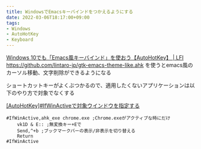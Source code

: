 ```yaml
---
title: WindowsでEmacsキーバインドをつかえるようにする
date: 2022-03-06T18:17:00+09:00
tags:
- Windows
- AutoHotKey
- Keyboard
---
```


[Windows 10でも「Emacs風キーバインド」を使おう【AutoHotKey】 | LFI](https://linuxfan.info/windows-emacs-keybindings)
<https://github.com/lintaro-jp/gtk-emacs-theme-like.ahk>
を使うとemacs風のカーソル移動、文字削除ができるようになる

ショートカットキーがよくぶつかるので、適用したくないアプリケーションは以下のやり方で対象でなくする

[\[AutoHotKey\]\#IfWinActiveで対象ウインドウを指定する](https://pouhon.net/ahk-win-active/2812/)

````ahk
#IfWinActive,ahk_exe chrome.exe ;Chrome.exeがアクティブな時にだけ
    vk1D & E:: ;無変換キー+Eで
    Send,^+b ;ブックマークバーの表示/非表示を切り替える
    Return
#IfWinActive
````
